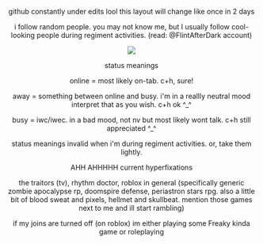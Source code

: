 

<p align="center">
github constantly under edits lool this layout will change like once in 2 days
</p>
<p align="center">
i follow random people. you may not know me, but I usually follow cool-looking people during regiment activities. (read: @FlintAfterDark account)
</p>

<p align="center">
<img src="https://decohoard.carrd.co/assets/images/gallery23/5e2fd859.gif?v=3fd34f6c" />
</p>

<p align="center">
status meanings
</p>

<p align="center">
online = most likely on-tab. c+h, sure!
</p>
<p align="center">
away = something between online and busy. i'm in a reallly neutral mood interpret that as you wish. c+h ok ^_^
</p>
<p align="center">
busy = iwc/iwec. in a bad mood, not nv but most likely wont talk. c+h still appreciated ^_^
</p>
<p align="center">
status meanings invalid when i'm during regiment activities. or, take them lightly.
</p>

<p align="center">
AHH AHHHHH
current hyperfixations
</p>

<p align="center">
the traitors (tv), rhythm doctor, roblox in general (specifically generic zombie apocalypse rp, doomspire defense, periastron stars rpg. also a little bit of blood sweat and pixels, hellmet and skullbeat. mention those games next to me and ill start rambling)
</p>

<p align="center">
if my joins are turned off (on roblox) im either playing some Freaky kinda game or roleplaying
</p>
